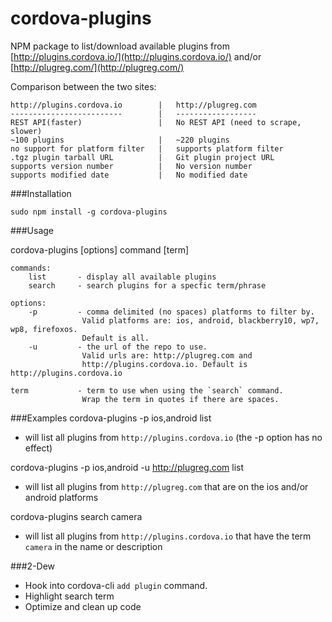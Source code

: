 cordova-plugins
===============

NPM package to list/download available plugins from [http://plugins.cordova.io/](http://plugins.cordova.io/) and/or
[http://plugreg.com/](http://plugreg.com/)

Comparison between the two sites:
```
http://plugins.cordova.io        |   http://plugreg.com
-------------------------        |   ------------------
REST API(faster)                 |   No REST API (need to scrape, slower)
~100 plugins                     |   ~220 plugins
no support for platform filter   |   supports platform filter
.tgz plugin tarball URL          |   Git plugin project URL
supports version number          |   No version number
supports modified date           |   No modified date
```

###Installation

`sudo npm install -g cordova-plugins`

###Usage


cordova-plugins [options] command [term]
```
commands:
    list       - display all available plugins
    search     - search plugins for a specfic term/phrase

options:
    -p         - comma delimited (no spaces) platforms to filter by.
                Valid platforms are: ios, android, blackberry10, wp7, wp8, firefoxos.
                Default is all.
    -u         - the url of the repo to use.
                Valid urls are: http://plugreg.com and
                http://plugins.cordova.io. Default is http://plugins.cordova.io

term           - term to use when using the `search` command.
                Wrap the term in quotes if there are spaces.

```

###Examples
cordova-plugins -p ios,android list
- will list all plugins from `http://plugins.cordova.io` (the -p option has no effect)

cordova-plugins -p ios,android -u http://plugreg.com list
- will list all plugins from `http://plugreg.com` that are on the ios and/or android platforms

cordova-plugins search camera
- will list all plugins from `http://plugins.cordova.io` that have the term `camera` in the name or description


###2-Dew

- Hook into cordova-cli `add plugin` command.
- Highlight search term
- Optimize and clean up code


